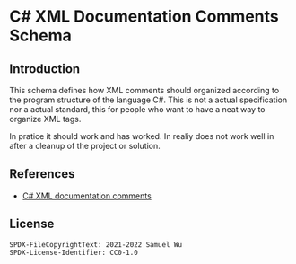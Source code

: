 # C# XML Documentation Comments Schema

## Introduction

This schema defines how XML comments should organized according to the program
structure of the language C#. This is not a actual specification nor a actual
standard, this for people who want to have a neat way to organize XML tags.

In pratice it should work and has worked. In realiy does not work well in after
a cleanup of the project or solution.

## References

- [C# XML documentation comments][1]

[1]: <https://docs.microsoft.com/dotnet/csharp/language-reference/xmldoc>

## License

```text
SPDX-FileCopyrightText: 2021-2022 Samuel Wu
SPDX-License-Identifier: CC0-1.0
```
